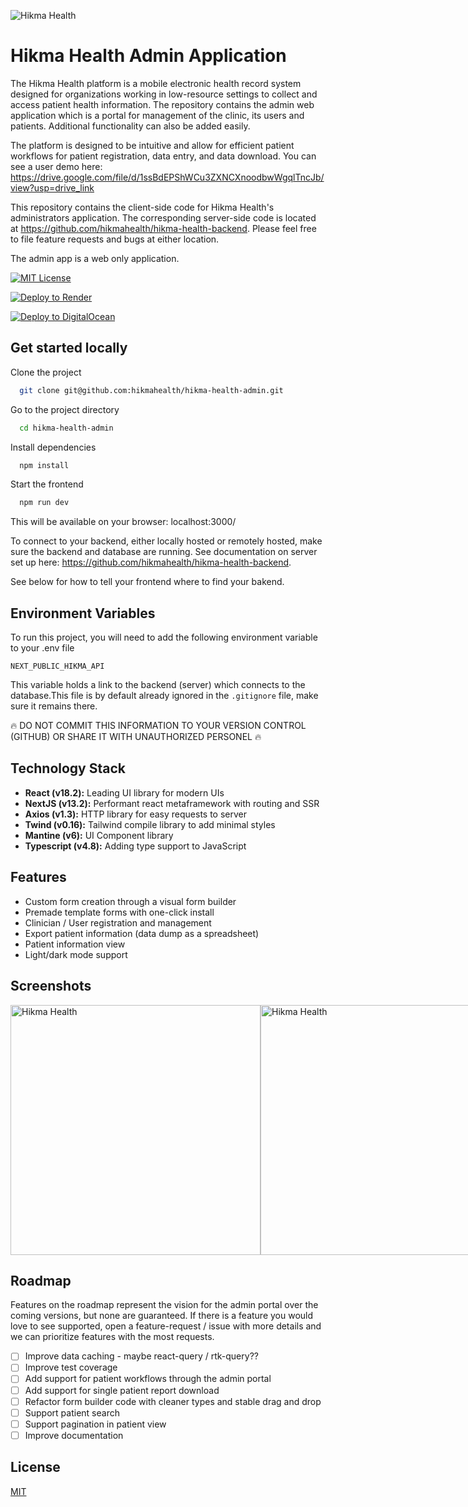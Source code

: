 <p align="centr">
<img src="https://images.squarespace-cdn.com/content/5cc0e57236f8e70001651ea6/1599789508819-NGZXYWJDQRCULLU94QEJ/hikma-hb.png?format=300w&content-type=image/png" alt="Hikma Health" />
</p>

# Hikma Health Admin Application
The Hikma Health platform is a mobile electronic health record system designed for organizations working in low-resource settings to collect and access patient health information. 
The repository contains the admin web application which is a portal for management of the clinic, its users and patients. Additional functionality can also be added easily.

The platform is designed to be intuitive and allow for efficient patient workflows for patient registration, data entry, and data download. You can see a user demo here: https://drive.google.com/file/d/1ssBdEPShWCu3ZXNCXnoodbwWgqlTncJb/view?usp=drive_link

This repository contains the client-side code for Hikma Health's administrators application. The corresponding server-side code is located at https://github.com/hikmahealth/hikma-health-backend. Please feel free to file feature requests and bugs at either location.

The admin app is a web only application.


[![MIT License](https://img.shields.io/badge/License-MIT-green.svg)](https://choosealicense.com/licenses/mit/)


[![Deploy to Render](https://render.com/images/deploy-to-render-button.svg)](https://render.com/deploy)

[![Deploy to DigitalOcean](https://www.deploytodo.com/do-btn-blue.svg)](https://cloud.digitalocean.com/apps/new?repo=https://github.com/hikmahealth/hikma-health-admin)

## Get started locally

Clone the project

```bash
  git clone git@github.com:hikmahealth/hikma-health-admin.git
```

Go to the project directory

```bash
  cd hikma-health-admin
```

Install dependencies

```bash
  npm install
```

Start the frontend

```bash
  npm run dev
```
This will be available on your browser: localhost:3000/

To connect to your backend, either locally hosted or remotely hosted, make sure the backend and database are running. See documentation on server set up here: https://github.com/hikmahealth/hikma-health-backend.

See below for how to tell your frontend where to find your bakend.

## Environment Variables

To run this project, you will need to add the following environment variable to your .env file

`NEXT_PUBLIC_HIKMA_API`

This variable holds a link to the backend (server) which connects to the database.This file is by default already ignored in the `.gitignore` file, make sure it remains there.

🔥 DO NOT COMMIT THIS INFORMATION TO YOUR VERSION CONTROL (GITHUB) OR SHARE IT WITH UNAUTHORIZED PERSONEL 🔥
## Technology Stack

- **React (v18.2):** Leading UI library for modern UIs
- **NextJS (v13.2):** Performant react metaframework with routing and SSR
- **Axios (v1.3):** HTTP library for easy requests to server
- **Twind (v0.16):** Tailwind compile library to add minimal styles
- **Mantine (v6):** UI Component library
- **Typescript (v4.8):** Adding type support to JavaScript

## Features
- Custom form creation through a visual form builder
- Premade template forms with one-click install
- Clinician / User registration and management
- Export patient information (data dump as a spreadsheet)
- Patient information view
- Light/dark mode support
## Screenshots

<div style="display: flex">
  <img src="https://drive.google.com/uc?export=view&id=1FcUQJgEYyVED6utDWwO5bgIaesJMU0Kz" style="width: 400px; height:auto;" alt="Hikma Health" />
  <img src="https://drive.google.com/uc?export=view&id=1LopQbc7u61RewaA5iGnxOh-wQ4Ik2os1" style="width: 400px; height:auto;" alt="Hikma Health" />
  <img src="https://drive.google.com/uc?export=view&id=1pye4X3bQujkrDlc2cwr3XzWNZ6IDVix8" style="width: 400px; height:auto" alt="Hikma Health" />
</div>

## Roadmap
Features on the roadmap represent the vision for the admin portal over the coming versions, but none are guaranteed. If there is a feature you would love to see supported, open a feature-request / issue with more details and we can prioritize features with the most requests.

- [ ]  Improve data caching - maybe react-query / rtk-query??
- [ ]  Improve test coverage
- [ ]  Add support for patient workflows through the admin portal
- [ ]  Add support for single patient report download
- [ ]  Refactor form builder code with cleaner types and stable drag and drop
- [ ]  Support patient search
- [ ]  Support pagination in patient view
- [ ]  Improve documentation

## License

[MIT](https://choosealicense.com/licenses/mit/)



